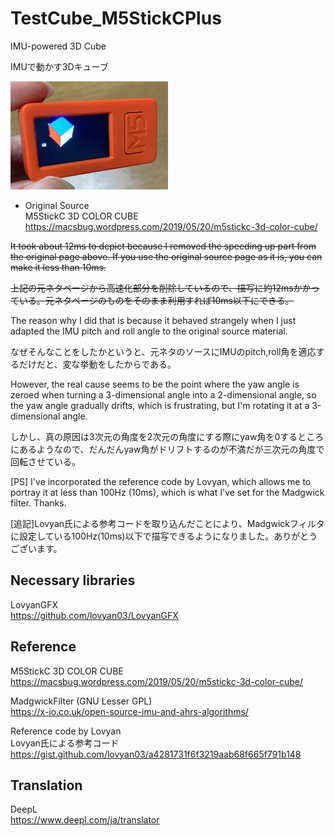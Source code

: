 # TestCube_M5StickCPlus
IMU-powered 3D Cube

IMUで動かす3Dキューブ

![Sample](Sample.jpg)


* Original Source</br>
M5StickC 3D COLOR CUBE</br>
https://macsbug.wordpress.com/2019/05/20/m5stickc-3d-color-cube/

 ~~It took about 12ms to depict because I removed the speeding up part from the original page above. If you use the original source page as it is, you can make it less than 10ms.~~

~~上記の元ネタページから高速化部分を削除しているので、描写に約12msかかっている。元ネタページのものをそのまま利用すれば10ms以下にできる。~~



The reason why I did that is because it behaved strangely when I just adapted the IMU pitch and roll angle to the original source material.

なぜそんなことをしたかというと、元ネタのソースにIMUのpitch,roll角を適応するだけだと、変な挙動をしたからである。

However, the real cause seems to be the point where the yaw angle is zeroed when turning a 3-dimensional angle into a 2-dimensional angle, so the yaw angle gradually drifts, which is frustrating, but I'm rotating it at a 3-dimensional angle.

しかし、真の原因は3次元の角度を2次元の角度にする際にyaw角を0するところにあるようなので、だんだんyaw角がドリフトするのが不満だが三次元の角度で回転させている。

[PS] I've incorporated the reference code by Lovyan, which allows me to portray it at less than 100Hz (10ms), which is what I've set for the Madgwick filter. Thanks.

[追記]Lovyan氏による参考コードを取り込んだことにより、Madgwickフィルタに設定している100Hz(10ms)以下で描写できるようになりました。ありがとうございます。

##  Necessary libraries

LovyanGFX</br>
https://github.com/lovyan03/LovyanGFX


## Reference

M5StickC 3D COLOR CUBE</br>
https://macsbug.wordpress.com/2019/05/20/m5stickc-3d-color-cube/

MadgwickFilter (GNU Lesser GPL)</br>
https://x-io.co.uk/open-source-imu-and-ahrs-algorithms/

Reference code by Lovyan<br/>
Lovyan氏による参考コード<br/>
https://gist.github.com/lovyan03/a4281731f6f3219aab68f665f791b148

## Translation 

DeepL</br>
https://www.deepl.com/ja/translator
